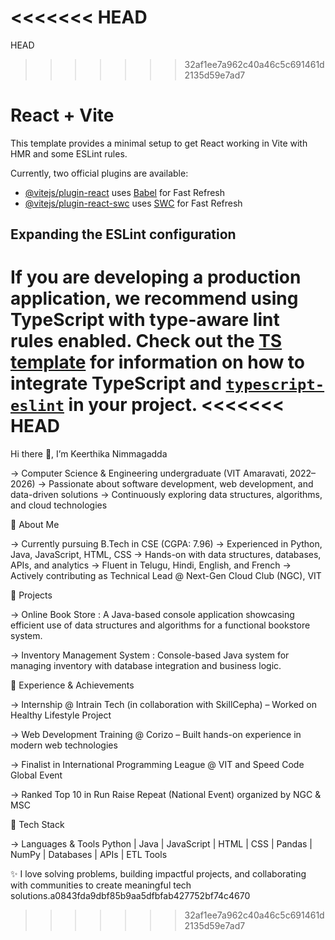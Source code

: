 <<<<<<< HEAD
=======
HEAD
>>>>>>> 32af1ee7a962c40a46c5c691461d2135d59e7ad7
# React + Vite

This template provides a minimal setup to get React working in Vite with HMR and some ESLint rules.

Currently, two official plugins are available:

- [@vitejs/plugin-react](https://github.com/vitejs/vite-plugin-react/blob/main/packages/plugin-react) uses [Babel](https://babeljs.io/) for Fast Refresh
- [@vitejs/plugin-react-swc](https://github.com/vitejs/vite-plugin-react/blob/main/packages/plugin-react-swc) uses [SWC](https://swc.rs/) for Fast Refresh

## Expanding the ESLint configuration

If you are developing a production application, we recommend using TypeScript with type-aware lint rules enabled. Check out the [TS template](https://github.com/vitejs/vite/tree/main/packages/create-vite/template-react-ts) for information on how to integrate TypeScript and [`typescript-eslint`](https://typescript-eslint.io) in your project.
<<<<<<< HEAD
=======

Hi there 👋, I’m Keerthika Nimmagadda

 -> Computer Science & Engineering undergraduate (VIT Amaravati, 2022–2026)
 -> Passionate about software development, web development, and data-driven solutions
 -> Continuously exploring data structures, algorithms, and cloud technologies

🔹 About Me

 -> Currently pursuing B.Tech in CSE (CGPA: 7.96)
 -> Experienced in Python, Java, JavaScript, HTML, CSS
 -> Hands-on with data structures, databases, APIs, and analytics
 -> Fluent in Telugu, Hindi, English, and French
 -> Actively contributing as Technical Lead @ Next-Gen Cloud Club (NGC), VIT

🔹 Projects

 -> Online Book Store :
        A Java-based console application showcasing efficient use of data structures and algorithms for a functional  bookstore system.

-> Inventory Management System :
        Console-based Java system for managing inventory with database integration and business logic.

🔹 Experience & Achievements

  -> Internship @ Intrain Tech (in collaboration with SkillCepha) – Worked on Healthy Lifestyle Project

  -> Web Development Training @ Corizo – Built hands-on experience in modern web technologies

  -> Finalist in International Programming League @ VIT and Speed Code Global Event

  -> Ranked Top 10 in Run Raise Repeat (National Event) organized by NGC & MSC

🔹 Tech Stack

  -> Languages & Tools
     Python | Java | JavaScript | HTML | CSS | Pandas | NumPy | Databases | APIs | ETL Tools 

✨ I love solving problems, building impactful projects, and collaborating with communities to create meaningful tech solutions.a0843fda9dbf85b9aa5dfbfab427752bf74c4670
>>>>>>> 32af1ee7a962c40a46c5c691461d2135d59e7ad7
